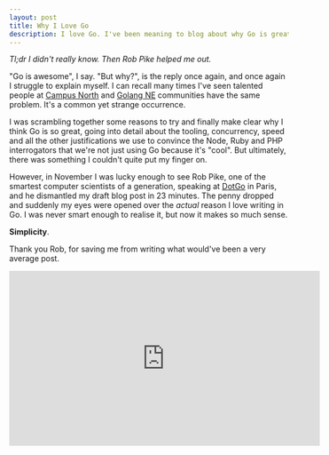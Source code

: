 ```yaml
---
layout: post
title: Why I Love Go
description: I love Go. I've been meaning to blog about why Go is great for a while now, but I could never really find the words. But now Rob Pike has come to the rescue.
---
```


_Tl;dr I didn't really know. Then Rob Pike helped me out._

"Go is awesome", I say. "But why?", is the reply once again, and once again I
struggle to explain myself. I can recall many times I've seen talented people
at [Campus North](http://campusnorth.co.uk/)  and [Golang NE](http://www.meetup.com/Golang-North-East/)
communities have the same problem. It's a common yet strange occurrence.

I was scrambling together some reasons to try and finally make clear why I think
Go is so great, going into detail about the tooling, concurrency, speed and all
the other justifications we use to convince the Node, Ruby and PHP interrogators
that we're not just using Go because it's "cool". But ultimately, there was something
I couldn't quite put my finger on.

However, in November I was lucky enough to see Rob Pike, one of the smartest computer
scientists of a generation, speaking at [DotGo](http://www.dotgo.eu/) in Paris, and
he dismantled my draft blog post in 23 minutes. The penny dropped and suddenly my
eyes were opened over the _actual_ reason I love writing in Go. I was never smart
enough to realise it, but now it makes so much sense.

__Simplicity__.

Thank you Rob, for saving me from writing what would've been a very average post.

<iframe width="560" height="315" src="https://www.youtube.com/embed/rFejpH_tAHM" frameborder="0" allowfullscreen></iframe>
